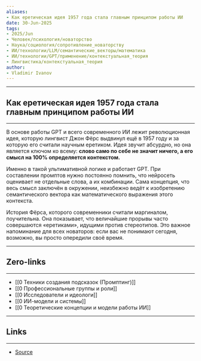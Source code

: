 ```yaml
---
aliases: 
- Как еретическая идея 1957 года стала главным принципом работы ИИ 
date: 30-Jun-2025
tags:
- 2025/Jun
- Человек/психология/новаторство
- Наука/социология/сопротивление_новаторству
- ИИ/технологии/LLM/семантические_векторы/математика
- ИИ/технологии/GPT/применение/контекстуальная_теория
- Лингвистика/контекстуальная_теория
author:
- Vladimir Ivanov
---
```

-----
##  Как еретическая идея 1957 года стала главным принципом работы ИИ 
-----
В основе работы GPT и всего современного ИИ лежит революционная идея, которую лингвист Джон Фёрс выдвинул ещё в 1957 году и за которую его считали научным еретиком. Идея звучит абсурдно, но она является ключом ко всему: **слово само по себе не значит ничего, а его смысл на 100% определяется контекстом.**

Именно в такой ультимативной логике и работает GPT. При составлении промптов нужно постоянно помнить, что нейросеть оценивает не отдельные слова, а их комбинации. Сама концепция, что весь смысл заключён в окружении, неизбежно ведёт к изобретению семантического вектора как математического выражения этого контекста.

История Фёрса, которого современники считали маргиналом, поучительна. Она показывает, что величайшие прорывы часто совершаются «еретиками», идущими против стереотипов. Это важное напоминание для всех новаторов: если вас не понимают сегодня, возможно, вы просто опередили своё время.

---
## Zero-links
---
- [[0 Техники создания подсказок (Промптинг)]]
- [[0 Профессиональные группы и роли]]
- [[0 Исследователи и идеологи]]
- [[0 ИИ-модели и системы]]
- [[0 Теоретические концепции и модели работы ИИ]]

---
## Links
---
- [Source](https://t.me/turboproject/1762)